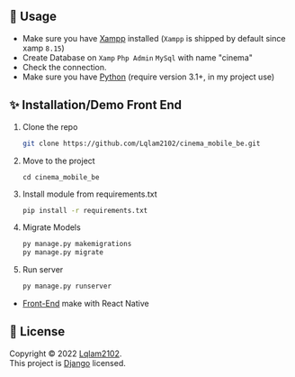 ## 🚀 Usage

- Make sure you have [Xampp](https://www.apachefriends.org/) installed (`Xampp` is shipped by default since xamp `8.15`)
- Create Database on `Xamp` `Php Admin` `MySql` with name "cinema"
- Check the connection.
- Make sure you have [Python](https://www.python.org/) (require version 3.1+, in my project use)

## ✨ Installation/Demo Front End

1. Clone the repo
   ```sh
   git clone https://github.com/Lqlam2102/cinema_mobile_be.git
   ```
2. Move to the project
   ```
   cd cinema_mobile_be
   ```
3. Install module from requirements.txt
   ```sh
   pip install -r requirements.txt
   ```
4. Migrate Models
   ```sh
   py manage.py makemigrations
   py manage.py migrate
   ```
5. Run server
    ```sh
    py manage.py runserver
    ```

- [Front-End](https://github.com/Lqlam2102/cinema_app_react-native) make with React Native


## 📝 License

Copyright © 2022 [Lqlam2102](https://github.com/Lqlam2102).<br />
This project is [Django](https://github.com/Lqlam2102/cinema_mobile_be/README.md) licensed.